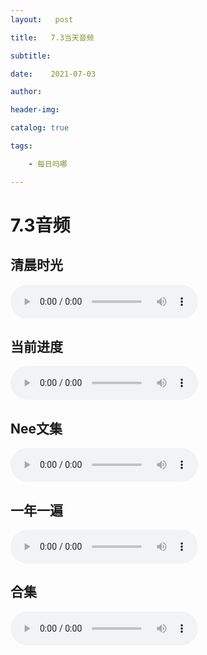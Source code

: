 ```yaml
---
layout:   post

title:   7.3当天音频

subtitle:  

date:    2021-07-03

author:   

header-img: 

catalog: true

tags:

    - 每日吗哪

---
```


# 7.3音频

## 清晨时光

<p>
    <audio controls="">
    <source src="\music\早餐\21-07-03【清晨时光】春-第五篇 周六.mp3" type="audio/mpeg">7.3日音频
    </audio>
</p>



## 当前进度

<p>
    <audio controls="">
    <source src="\music\当前进度\21-07-03-约书亚记第六章及注解.mp3" type="audio/mpeg">7.3日音频
    </audio>
</p>



## Nee文集

<p>
    <audio controls="">
    <source src="\music\Nee文集\21-07-03-文 · 正常的基督徒生活 第十章（上）.mp3" type="audio/mpeg">7.3日音频
    </audio>
</p>



## 一年一遍

<p>
    <audio controls="">
    <source src="\music\一年一遍\21-07-03【圣经一年一遍】7.3.mp3" type="audio/mpeg">7.3日音频
    </audio>
</p>



## 合集

<p>
    <audio controls="">
    <source src="\music\合辑\21-07-03音频合集7.3.mp3" type="audio/mpeg">7.3日音频
    </audio>
</p>

